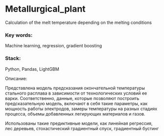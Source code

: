 # Metallurgical_plant
Calculation of the melt temperature depending on the melting conditions

### Key words:
Machine learning, regression, gradient boosting

### Stack:
Python, Pandas, LightGBM

Описание:

Представлена модель предсказания окончательной температуры стального расплава в зависимости от технологических условий ее варки.
Соответственно, данные, которые позволяют построить предсказательную модель, включают в себя такие параметры, как мощность работы электродов, замеры температуры на разных стадиях процесса, объемы добавленных легирующих материалов и газов.

Использованы такие предиктивные модели, как линейная регрессия, лес деревьев, стохастический градиентный спуск, градиентный бустинг

